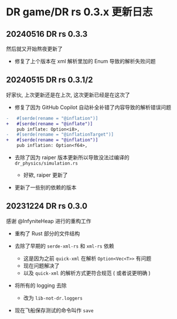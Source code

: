 # DR game/DR rs 0.3.x 更新日志

## 20240516 DR rs 0.3.3

然后就又开始熬夜更新了

- 修复了上个版本在 xml 解析里加的 Enum 导致的解析失败问题

## 20240515 DR rs 0.3.1/2

好家伙, 上次更新还是在上次, 这次更新已经是在这次了

- 修复了因为 GitHub Copilot 自动补全补错了内容导致的解析错误问题

```diff title="mods/dr_game/Difficult_Rocket_rs/src/src/sr1_parse/data_structure/ship.rs"
-   #[serde(rename = "@inflation")]
+   #[serde(rename = "@inflate")]
    pub inflate: Option<i8>,
-   #[serde(rename = "@inflationTarget")]
+   #[serde(rename = "@inflation")]
    pub inflation: Option<f64>,
```

- 去除了因为 raiper 版本更新所以导致没法过编译的 `dr_physics/simulation.rs`
  - 好欸, raiper 更新了

- 更新了一些别的依赖的版本

## 20231224 DR rs 0.3.0

感谢 @InfyniteHeap 进行的重构工作

- 重构了 Rust 部分的文件结构
- 去除了早期的 `serde-xml-rs` 和 `xml-rs` 依赖
  - 这是因为之前 `quick-xml` 在解析 `Option<Vec<T>>` 有问题
  - 现在问题解决了
  - 以及 `quick-xml` 的解析方式更符合规范 ( 或者说更明确 )

- 将所有的 logging 去除
  - 改为 `lib-not-dr.loggers`

- 现在飞船保存测试的命令叫作 `save`
